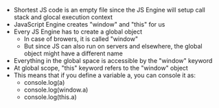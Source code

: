 - Shortest JS code is an empty file since the JS Engine will setup call stack and glocal execution context
- JavaScript Engine creates "window" and "this" for us
- Every JS Engine has to create a global object
  - In case of browers, it is called "window"
  - But since JS can also run on servers and elsewhere, the global object might have a different name
- Everything in the global space is accessible by the "window" keyword
- At global scope, "this" keyword refers to the "window" object
- This means that if you define a variable a, you can console it as:
  - console.log(a)
  - console.log(window.a)
  - console.log(this.a)
